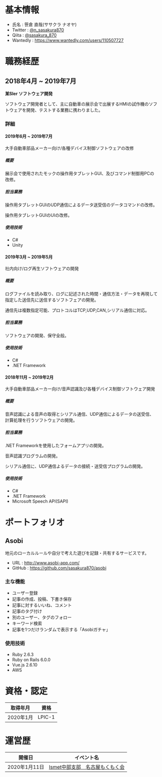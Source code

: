 # 基本情報
+ 氏名 : 笹倉 直哉(ササクラ ナオヤ)
+ Twitter : [@n_sasakura870](https://twitter.com/n_sasakura870)
+ Qiita : [@sasakura_870](https://qiita.com/sasakura_870)
+ Wantedly : https://www.wantedly.com/users/110507727

# 職務経歴
## 2018年4月 ~ 2019年7月
**某SIer ソフトウェア開発**

ソフトウェア開発者として、主に自動車の展示会で出展するHMIの試作機のソフトウェアを開発、テストする業務に携わりました。

### 詳細
#### 2019年6月 ~ 2019年7月
大手自動車部品メーカー向け/各種デバイス制御ソフトウェアの改修

##### 概要
展示会で使用されたモックの操作用タブレットGUI、及びコマンド制御用PCの改修。

##### 担当業務
操作用タブレットGUIのUDP通信によるデータ送受信のデータコマンドの改修。

操作用タブレットGUIのUIの改修。

##### 使用技術
- C#
- Unity

#### 2019年3月 ~ 2019年5月
社内向け/ログ再生ソフトウェアの開発

##### 概要
ログファイルを読み取り、ログに記述された時間・通信方法・データを再現して指定した送信先に送信するソフトフェアの開発。

通信先は複数指定可能、プロトコルはTCP,UDP,CAN,シリアル通信に対応。

##### 担当業務
ソフトウェアの開発、保守全般。

##### 使用技術
- C#
- .NET Framework

#### 2018年11月 ~ 2019年2月
大手自動車部品メーカー向け/音声認識及び各種デバイス制御ソフトウェア開発

##### 概要
音声認識による音声の取得とシリアル通信、UDP通信によるデータの送受信、計算処理を行うソフトウェアの開発。

##### 担当業務
.NET Frameworkを使用したフォームアプリの開発。

音声認識プログラムの開発。

シリアル通信に、UDP通信よるデータの接続・送受信プログラムの開発。

##### 使用技術
- C#
- .NET Framework
- Microsoft Speech API(SAPI)

# ポートフォリオ
## Asobi
地元のローカルルールや自分で考えた遊びを記録・共有するサービスです。

+ URL : http://www.asobi-app.com/
+ GitHub : https://github.com/sasakura870/asobi

### 主な機能
+ ユーザー登録
+ 記事の作成、投稿、下書き保存
+ 記事に対するいいね、コメント
+ 記事のタグ付け
+ 別のユーザー、タグのフォロー
+ キーワード検索
+ 記事を1つだけランダムで表示する「Asobiガチャ」

### 使用技術
+ Ruby 2.6.3
+ Ruby on Rails 6.0.0
+ Vue.js 2.6.10
+ AWS

# 資格・認定
|取得年月|資格|
|---|---|
|2020年1月|LPIC-1|


# 運営歴
|開催日|イベント名|
|---|---|
|2020年1月11日|[Ismet中部支部　名古屋もくもく会](https://connpass.com/event/158832/)|
